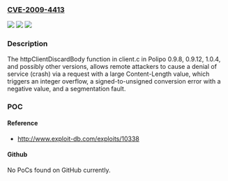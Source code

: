 ### [CVE-2009-4413](https://cve.mitre.org/cgi-bin/cvename.cgi?name=CVE-2009-4413)
![](https://img.shields.io/static/v1?label=Product&message=n%2Fa&color=blue)
![](https://img.shields.io/static/v1?label=Version&message=n%2Fa&color=blue)
![](https://img.shields.io/static/v1?label=Vulnerability&message=n%2Fa&color=brighgreen)

### Description

The httpClientDiscardBody function in client.c in Polipo 0.9.8, 0.9.12, 1.0.4, and possibly other versions, allows remote attackers to cause a denial of service (crash) via a request with a large Content-Length value, which triggers an integer overflow, a signed-to-unsigned conversion error with a negative value, and a segmentation fault.

### POC

#### Reference
- http://www.exploit-db.com/exploits/10338

#### Github
No PoCs found on GitHub currently.

